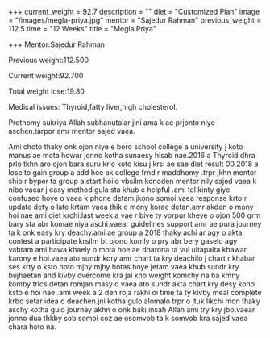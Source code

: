 +++
current_weight = 92.7
description = ""
diet = "Customized Plan"
image = "/images/megla-priya.jpg"
mentor = "Sajedur Rahman"
previous_weight = 112.5
time = "12 Weeks"
title = "Megla Priya"

+++
Mentor:Sajedur Rahman

Previous weight:112.500

Current weight:92.700

Total weight lose:19.80

Medical issues: Thyroid,fatty liver,high cholesterol.

Prothomy sukriya Allah subhanutalar jini ama k ae prjonto niye aschen.tarpor amr mentor sajed vaea.

Ami choto thaky onk ojon niye e boro school college a university j koto manus ae mota howar jonno kotha sunaesy hisab nae.2016 a Thyroid dhra prlo tkhn aro ojon bara suru krlo koto kisu j krsi ae sae diet result 00.2018 a lose to gain group a add hoe ak college frnd r maddhomy .trpr jkhn mentor ship r byper ta group a start hoilo vbsilm konoden mentor nily sajed vaea k nibo vaear j easy method gula sta khub e helpful .ami tel kinty giye confused hoye o vaea k phone detam.jkono somoi vaea response krto r update dety o late krtam vaea thik e mony korae detan.amr akden o mony hoi nae ami diet krchi.last week a vae r biye ty vorpur kheye o ojon 500 grm bary sta abr komae niya aschi.vaear guidelines support amr ae pura journey ta k onk easy kry deachy.ami ae group a 2018 thaky achi ar agy o akta contest a participate krsilm bt ojono komly o pry abr bery gaselo agy vabtam ami hawa khaely o mota hoe ae dharona ta vul ultapalta khawar karony e hoi.vaea ato sundr kory amr chart ta kry deachilo j chart r khabar ses krty o ksto hoto mjhy mjhy hotas hoye jetam vaea khub sundr kry bujhaetan and kivby overcome kra jai kno weight komchy na ba kmny komby trics detan romjan masy o vaea ato sundr akta chart kry desy kono ksto e hoi nae .ami week a 2 den roja rakhi oi time ta ty kivby meal complete krbo setar idea o deachen.jni kotha gulo alomalo trpr o jtuk likchi mon thaky aschy kotha gulo journey akhn o onk baki insah Allah ami try kry jbo.vaear jonno dua thkby sob somoi coz ae osomvob ta k somvob kra sajed vaea chara hoto na.